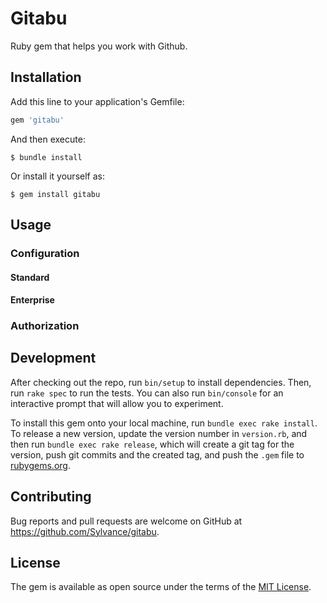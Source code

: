 # Gitabu

Ruby gem that helps you work with Github.

## Installation

Add this line to your application's Gemfile:

```ruby
gem 'gitabu'
```

And then execute:

    $ bundle install

Or install it yourself as:

    $ gem install gitabu

## Usage

### Configuration

#### Standard
#### Enterprise

### Authorization

## Development

After checking out the repo, run `bin/setup` to install dependencies. Then, run `rake spec` to run the tests. You can also run `bin/console` for an interactive prompt that will allow you to experiment.

To install this gem onto your local machine, run `bundle exec rake install`. To release a new version, update the version number in `version.rb`, and then run `bundle exec rake release`, which will create a git tag for the version, push git commits and the created tag, and push the `.gem` file to [rubygems.org](https://rubygems.org).

## Contributing

Bug reports and pull requests are welcome on GitHub at https://github.com/Sylvance/gitabu.

## License

The gem is available as open source under the terms of the [MIT License](https://opensource.org/licenses/MIT).
